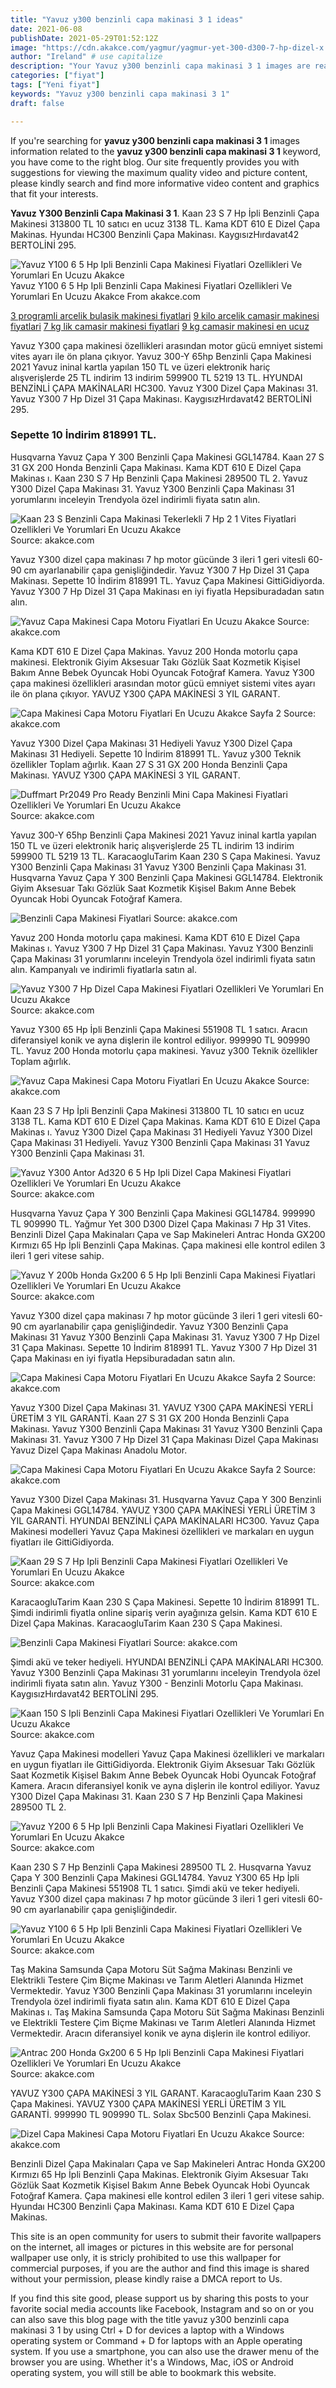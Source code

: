 ```yaml
---
title: "Yavuz y300 benzinli capa makinasi 3 1 ideas"
date: 2021-06-08
publishDate: 2021-05-29T01:52:12Z
image: "https://cdn.akakce.com/yagmur/yagmur-yet-300-d300-7-hp-dizel-x.jpg"
author: "Ireland" # use capitalize
description: "Your Yavuz y300 benzinli capa makinasi 3 1 images are ready. Yavuz y300 benzinli capa makinasi 3 1 are a topic that is being searched for and liked by netizens now. You can Get the Yavuz y300 benzinli capa makinasi 3 1 files here. Download all free images."
categories: ["fiyat"]
tags: ["Yeni fiyat"]
keywords: "Yavuz y300 benzinli capa makinasi 3 1"
draft: false

---
```


If you're searching for **yavuz y300 benzinli capa makinasi 3 1** images information related to the **yavuz y300 benzinli capa makinasi 3 1** keyword, you have come to the right  blog.  Our site frequently  provides you with  suggestions  for viewing  the maximum  quality video and picture  content, please kindly search and find more informative video content and graphics  that fit your interests.

**Yavuz Y300 Benzinli Capa Makinasi 3 1**. Kaan 23 S 7 Hp İpli Benzinli Çapa Makinesi 313800 TL 10 satıcı en ucuz 3138 TL. Kama KDT 610 E Dizel Çapa Makinas. Hyundaı HC300 Benzinli Çapa Makinası. KaygısızHırdavat42 BERTOLİNİ 295.

![Yavuz Y100 6 5 Hp Ipli Benzinli Capa Makinesi Fiyatlari Ozellikleri Ve Yorumlari En Ucuzu Akakce](https://cdn.akakce.com/yavuz/yavuz-y100-6-5-hp-ipli-benzinli-z.jpg "Yavuz Y100 6 5 Hp Ipli Benzinli Capa Makinesi Fiyatlari Ozellikleri Ve Yorumlari En Ucuzu Akakce")
Yavuz Y100 6 5 Hp Ipli Benzinli Capa Makinesi Fiyatlari Ozellikleri Ve Yorumlari En Ucuzu Akakce From akakce.com

[3 programli arcelik bulasik makinesi fiyatlari](/3-programli-arcelik-bulasik-makinesi-fiyatlari/)
[9 kilo arcelik camasir makinesi fiyatlari](/9-kilo-arcelik-camasir-makinesi-fiyatlari/)
[7 kg lik camasir makinesi fiyatlari](/7-kg-lik-camasir-makinesi-fiyatlari/)
[9 kg camasir makinesi en ucuz](/9-kg-camasir-makinesi-en-ucuz/)

Yavuz Y300 çapa makinesi özellikleri arasından motor gücü emniyet sistemi vites ayarı ile ön plana çıkıyor. Yavuz 300-Y 65hp Benzinli Çapa Makinesi 2021 Yavuz ininal kartla yapılan 150 TL ve üzeri elektronik hariç alışverişlerde 25 TL indirim 13 indirim 599900 TL 5219 13 TL. HYUNDAI BENZİNLİ ÇAPA MAKİNALARI HC300. Yavuz Y300 Dizel Çapa Makinası 31. Yavuz Y300 7 Hp Dizel 31 Çapa Makinası. KaygısızHırdavat42 BERTOLİNİ 295.

### Sepette 10 İndirim 818991 TL.

Husqvarna Yavuz Çapa Y 300 Benzinli Çapa Makinesi GGL14784. Kaan 27 S 31 GX 200 Honda Benzinli Çapa Makinası. Kama KDT 610 E Dizel Çapa Makinas ı. Kaan 230 S 7 Hp Benzinli Çapa Makinesi 289500 TL 2. Yavuz Y300 Dizel Çapa Makinası 31. Yavuz Y300 Benzinli Çapa Makinası 31 yorumlarını inceleyin Trendyola özel indirimli fiyata satın alın.


![Kaan 23 S Benzinli Capa Makinasi Tekerlekli 7 Hp 2 1 Vites Fiyatlari Ozellikleri Ve Yorumlari En Ucuzu Akakce](https://mcdn01.gittigidiyor.net/65869/658693754_0.jpg "Kaan 23 S Benzinli Capa Makinasi Tekerlekli 7 Hp 2 1 Vites Fiyatlari Ozellikleri Ve Yorumlari En Ucuzu Akakce")
Source: akakce.com

Yavuz Y300 dizel çapa makinası 7 hp motor gücünde 3 ileri 1 geri vitesli 60-90 cm ayarlanabilir çapa genişliğindedir. Yavuz Y300 7 Hp Dizel 31 Çapa Makinası. Sepette 10 İndirim 818991 TL. Yavuz Çapa Makinesi GittiGidiyorda. Yavuz Y300 7 Hp Dizel 31 Çapa Makinası en iyi fiyatla Hepsiburadadan satın alın.

![Yavuz Capa Makinesi Capa Motoru Fiyatlari En Ucuzu Akakce](https://cdn.akakce.com/yavuz/yavuz-y300-7-hp-dizel-x.jpg "Yavuz Capa Makinesi Capa Motoru Fiyatlari En Ucuzu Akakce")
Source: akakce.com

Kama KDT 610 E Dizel Çapa Makinas. Yavuz 200 Honda motorlu çapa makinesi. Elektronik Giyim Aksesuar Takı Gözlük Saat Kozmetik Kişisel Bakım Anne Bebek Oyuncak Hobi Oyuncak Fotoğraf Kamera. Yavuz Y300 çapa makinesi özellikleri arasından motor gücü emniyet sistemi vites ayarı ile ön plana çıkıyor. YAVUZ Y300 ÇAPA MAKİNESİ 3 YIL GARANT.

![Capa Makinesi Capa Motoru Fiyatlari En Ucuzu Akakce Sayfa 2](https://cdn.akakce.com/pubert/pubert-nano-20-r-2-5-hp-ipli-benzinli-x.jpg "Capa Makinesi Capa Motoru Fiyatlari En Ucuzu Akakce Sayfa 2")
Source: akakce.com

Yavuz Y300 Dizel Çapa Makinası 31 Hediyeli Yavuz Y300 Dizel Çapa Makinası 31 Hediyeli. Sepette 10 İndirim 818991 TL. Yavuz y300 Teknik özellikler Toplam ağırlık. Kaan 27 S 31 GX 200 Honda Benzinli Çapa Makinası. YAVUZ Y300 ÇAPA MAKİNESİ 3 YIL GARANT.

![Duffmart Pr2049 Pro Ready Benzinli Mini Capa Makinesi Fiyatlari Ozellikleri Ve Yorumlari En Ucuzu Akakce](https://cdn.akakce.com/duffmart/duffmart-pr2049-pro-ready-benzinli-mini-z.jpg "Duffmart Pr2049 Pro Ready Benzinli Mini Capa Makinesi Fiyatlari Ozellikleri Ve Yorumlari En Ucuzu Akakce")
Source: akakce.com

Yavuz 300-Y 65hp Benzinli Çapa Makinesi 2021 Yavuz ininal kartla yapılan 150 TL ve üzeri elektronik hariç alışverişlerde 25 TL indirim 13 indirim 599900 TL 5219 13 TL. KaracaogluTarim Kaan 230 S Çapa Makinesi. Yavuz Y300 Benzinli Çapa Makinası 31 Yavuz Y300 Benzinli Çapa Makinası 31. Husqvarna Yavuz Çapa Y 300 Benzinli Çapa Makinesi GGL14784. Elektronik Giyim Aksesuar Takı Gözlük Saat Kozmetik Kişisel Bakım Anne Bebek Oyuncak Hobi Oyuncak Fotoğraf Kamera.

![Benzinli Capa Makinesi Fiyatlari](https://iis-akakce.akamaized.net/p.x?%2F%2Fwww%2Eevium%2Ecom%2Fupload%2FproductsImage%2Fkaan%2D230%2Dcapa%2Dmakinesi%5F%5F1474852862246828%2D10%2Ejpg "Benzinli Capa Makinesi Fiyatlari")
Source: akakce.com

Yavuz 200 Honda motorlu çapa makinesi. Kama KDT 610 E Dizel Çapa Makinas ı. Yavuz Y300 7 Hp Dizel 31 Çapa Makinası. Yavuz Y300 Benzinli Çapa Makinası 31 yorumlarını inceleyin Trendyola özel indirimli fiyata satın alın. Kampanyalı ve indirimli fiyatlarla satın al.

![Yavuz Y300 7 Hp Dizel Capa Makinesi Fiyatlari Ozellikleri Ve Yorumlari En Ucuzu Akakce](https://iis-akakce.akamaized.net/p.z?%2F%2Fproductimages%2Ehepsiburada%2Enet%2Fs%2F45%2F600%2F10829799653426%2Ejpg "Yavuz Y300 7 Hp Dizel Capa Makinesi Fiyatlari Ozellikleri Ve Yorumlari En Ucuzu Akakce")
Source: akakce.com

Yavuz Y300 65 Hp İpli Benzinli Çapa Makinesi 551908 TL 1 satıcı. Aracın diferansiyel konik ve ayna dişlerin ile kontrol ediliyor. 999990 TL 909990 TL. Yavuz 200 Honda motorlu çapa makinesi. Yavuz y300 Teknik özellikler Toplam ağırlık.

![Yavuz Capa Makinesi Capa Motoru Fiyatlari En Ucuzu Akakce](https://iis-akakce.akamaized.net/p.x?%2F%2Fproductimages%2Ehepsiburada%2Enet%2Fs%2F50%2F600%2F11037135306802%2Ejpg "Yavuz Capa Makinesi Capa Motoru Fiyatlari En Ucuzu Akakce")
Source: akakce.com

Kaan 23 S 7 Hp İpli Benzinli Çapa Makinesi 313800 TL 10 satıcı en ucuz 3138 TL. Kama KDT 610 E Dizel Çapa Makinas. Kama KDT 610 E Dizel Çapa Makinas ı. Yavuz Y300 Dizel Çapa Makinası 31 Hediyeli Yavuz Y300 Dizel Çapa Makinası 31 Hediyeli. Yavuz Y300 Benzinli Çapa Makinası 31 Yavuz Y300 Benzinli Çapa Makinası 31.

![Yavuz Y300 Antor Ad320 6 5 Hp Ipli Dizel Capa Makinesi Fiyatlari Ozellikleri Ve Yorumlari En Ucuzu Akakce](https://cdn.akakce.com/yavuz/yavuz-y300-antor-ad320-6-5-hp-ipli-dizel-z.jpg "Yavuz Y300 Antor Ad320 6 5 Hp Ipli Dizel Capa Makinesi Fiyatlari Ozellikleri Ve Yorumlari En Ucuzu Akakce")
Source: akakce.com

Husqvarna Yavuz Çapa Y 300 Benzinli Çapa Makinesi GGL14784. 999990 TL 909990 TL. Yağmur Yet 300 D300 Dizel Çapa Makinası 7 Hp 31 Vites. Benzinli Dizel Çapa Makinaları Çapa ve Sap Makineleri Antrac Honda GX200 Kırmızı 65 Hp İpli Benzinli Çapa Makinas. Çapa makinesi elle kontrol edilen 3 ileri 1 geri vitese sahip.

![Yavuz Y 200b Honda Gx200 6 5 Hp Ipli Benzinli Capa Makinesi Fiyatlari Ozellikleri Ve Yorumlari En Ucuzu Akakce](https://cdn.akakce.com/yavuz/yavuz-y-200b-honda-gx200-6-5-hp-ipli-benzinli-z.jpg "Yavuz Y 200b Honda Gx200 6 5 Hp Ipli Benzinli Capa Makinesi Fiyatlari Ozellikleri Ve Yorumlari En Ucuzu Akakce")
Source: akakce.com

Yavuz Y300 dizel çapa makinası 7 hp motor gücünde 3 ileri 1 geri vitesli 60-90 cm ayarlanabilir çapa genişliğindedir. Yavuz Y300 Benzinli Çapa Makinası 31 Yavuz Y300 Benzinli Çapa Makinası 31. Yavuz Y300 7 Hp Dizel 31 Çapa Makinası. Sepette 10 İndirim 818991 TL. Yavuz Y300 7 Hp Dizel 31 Çapa Makinası en iyi fiyatla Hepsiburadadan satın alın.

![Capa Makinesi Capa Motoru Fiyatlari En Ucuzu Akakce Sayfa 2](https://cdn.akakce.com/firtina/firtina-ftn-310-7-hp-ipli-dizel-x.jpg "Capa Makinesi Capa Motoru Fiyatlari En Ucuzu Akakce Sayfa 2")
Source: akakce.com

Yavuz Y300 Dizel Çapa Makinası 31. YAVUZ Y300 ÇAPA MAKİNESİ YERLİ ÜRETİM 3 YIL GARANTİ. Kaan 27 S 31 GX 200 Honda Benzinli Çapa Makinası. Yavuz Y300 Benzinli Çapa Makinası 31 Yavuz Y300 Benzinli Çapa Makinası 31. Yavuz Y300 7 Hp Dizel 31 Çapa Makinası Dizel Çapa Makinası Yavuz Dizel Çapa Makinası Anadolu Motor.

![Capa Makinesi Capa Motoru Fiyatlari En Ucuzu Akakce Sayfa 2](https://cdn.akakce.com/bolat/bolat-atom-7-hp-benzinli-tekerli-x.jpg "Capa Makinesi Capa Motoru Fiyatlari En Ucuzu Akakce Sayfa 2")
Source: akakce.com

Yavuz Y300 Dizel Çapa Makinası 31. Husqvarna Yavuz Çapa Y 300 Benzinli Çapa Makinesi GGL14784. YAVUZ Y300 ÇAPA MAKİNESİ YERLİ ÜRETİM 3 YIL GARANTİ. HYUNDAI BENZİNLİ ÇAPA MAKİNALARI HC300. Yavuz Çapa Makinesi modelleri Yavuz Çapa Makinesi özellikleri ve markaları en uygun fiyatları ile GittiGidiyorda.

![Kaan 29 S 7 Hp Ipli Benzinli Capa Makinesi Fiyatlari Ozellikleri Ve Yorumlari En Ucuzu Akakce](https://cdn.akakce.com/kaan/kaan-29-s-7-hp-ipli-benzinli-z.jpg "Kaan 29 S 7 Hp Ipli Benzinli Capa Makinesi Fiyatlari Ozellikleri Ve Yorumlari En Ucuzu Akakce")
Source: akakce.com

KaracaogluTarim Kaan 230 S Çapa Makinesi. Sepette 10 İndirim 818991 TL. Şimdi indirimli fiyatla online sipariş verin ayağınıza gelsin. Kama KDT 610 E Dizel Çapa Makinas. KaracaogluTarim Kaan 230 S Çapa Makinesi.

![Benzinli Capa Makinesi Fiyatlari](https://cdn.akakce.com/taral/taral-210m-pmg168fb-benzinli-x.jpg "Benzinli Capa Makinesi Fiyatlari")
Source: akakce.com

Şimdi akü ve teker hediyeli. HYUNDAI BENZİNLİ ÇAPA MAKİNALARI HC300. Yavuz Y300 Benzinli Çapa Makinası 31 yorumlarını inceleyin Trendyola özel indirimli fiyata satın alın. Yavuz Y300 - Benzinli Motorlu Çapa Makinası. KaygısızHırdavat42 BERTOLİNİ 295.

![Kaan 150 S Ipli Benzinli Capa Makinesi Fiyatlari Ozellikleri Ve Yorumlari En Ucuzu Akakce](https://cdn.akakce.com/kaan/kaan-150-s-ipli-benzinli-z.jpg "Kaan 150 S Ipli Benzinli Capa Makinesi Fiyatlari Ozellikleri Ve Yorumlari En Ucuzu Akakce")
Source: akakce.com

Yavuz Çapa Makinesi modelleri Yavuz Çapa Makinesi özellikleri ve markaları en uygun fiyatları ile GittiGidiyorda. Elektronik Giyim Aksesuar Takı Gözlük Saat Kozmetik Kişisel Bakım Anne Bebek Oyuncak Hobi Oyuncak Fotoğraf Kamera. Aracın diferansiyel konik ve ayna dişlerin ile kontrol ediliyor. Yavuz Y300 Dizel Çapa Makinası 31. Kaan 230 S 7 Hp Benzinli Çapa Makinesi 289500 TL 2.

![Yavuz Y200 6 5 Hp Ipli Benzinli Capa Makinesi Fiyatlari Ozellikleri Ve Yorumlari En Ucuzu Akakce](https://cdn.akakce.com/yavuz/yavuz-y200-6-5-hp-ipli-benzinli-z.jpg "Yavuz Y200 6 5 Hp Ipli Benzinli Capa Makinesi Fiyatlari Ozellikleri Ve Yorumlari En Ucuzu Akakce")
Source: akakce.com

Kaan 230 S 7 Hp Benzinli Çapa Makinesi 289500 TL 2. Husqvarna Yavuz Çapa Y 300 Benzinli Çapa Makinesi GGL14784. Yavuz Y300 65 Hp İpli Benzinli Çapa Makinesi 551908 TL 1 satıcı. Şimdi akü ve teker hediyeli. Yavuz Y300 dizel çapa makinası 7 hp motor gücünde 3 ileri 1 geri vitesli 60-90 cm ayarlanabilir çapa genişliğindedir.

![Yavuz Y100 6 5 Hp Ipli Benzinli Capa Makinesi Fiyatlari Ozellikleri Ve Yorumlari En Ucuzu Akakce](https://cdn.akakce.com/yavuz/yavuz-y100-6-5-hp-ipli-benzinli-z.jpg "Yavuz Y100 6 5 Hp Ipli Benzinli Capa Makinesi Fiyatlari Ozellikleri Ve Yorumlari En Ucuzu Akakce")
Source: akakce.com

Taş Makina Samsunda Çapa Motoru Süt Sağma Makinası Benzinli ve Elektrikli Testere Çim Biçme Makinası ve Tarım Aletleri Alanında Hizmet Vermektedir. Yavuz Y300 Benzinli Çapa Makinası 31 yorumlarını inceleyin Trendyola özel indirimli fiyata satın alın. Kama KDT 610 E Dizel Çapa Makinas ı. Taş Makina Samsunda Çapa Motoru Süt Sağma Makinası Benzinli ve Elektrikli Testere Çim Biçme Makinası ve Tarım Aletleri Alanında Hizmet Vermektedir. Aracın diferansiyel konik ve ayna dişlerin ile kontrol ediliyor.

![Antrac 200 Honda Gx200 6 5 Hp Ipli Benzinli Capa Makinesi Fiyatlari Ozellikleri Ve Yorumlari En Ucuzu Akakce](https://cdn.akakce.com/antrac/antrac-200-honda-gx200-6-5-hp-ipli-benzinli-z.jpg "Antrac 200 Honda Gx200 6 5 Hp Ipli Benzinli Capa Makinesi Fiyatlari Ozellikleri Ve Yorumlari En Ucuzu Akakce")
Source: akakce.com

YAVUZ Y300 ÇAPA MAKİNESİ 3 YIL GARANT. KaracaogluTarim Kaan 230 S Çapa Makinesi. YAVUZ Y300 ÇAPA MAKİNESİ YERLİ ÜRETİM 3 YIL GARANTİ. 999990 TL 909990 TL. Solax Sbc500 Benzinli Çapa Makinesi.

![Dizel Capa Makinesi Capa Motoru Fiyatlari En Ucuzu Akakce](https://cdn.akakce.com/yagmur/yagmur-yet-300-d300-7-hp-dizel-x.jpg "Dizel Capa Makinesi Capa Motoru Fiyatlari En Ucuzu Akakce")
Source: akakce.com

Benzinli Dizel Çapa Makinaları Çapa ve Sap Makineleri Antrac Honda GX200 Kırmızı 65 Hp İpli Benzinli Çapa Makinas. Elektronik Giyim Aksesuar Takı Gözlük Saat Kozmetik Kişisel Bakım Anne Bebek Oyuncak Hobi Oyuncak Fotoğraf Kamera. Çapa makinesi elle kontrol edilen 3 ileri 1 geri vitese sahip. Hyundaı HC300 Benzinli Çapa Makinası. Kama KDT 610 E Dizel Çapa Makinas.

This site is an open community for users to submit their favorite wallpapers on the internet, all images or pictures in this website are for personal wallpaper use only, it is stricly prohibited to use this wallpaper for commercial purposes, if you are the author and find this image is shared without your permission, please kindly raise a DMCA report to Us.

If you find this site good, please support us by sharing this posts to your favorite social media accounts like Facebook, Instagram and so on or you can also save this blog page with the title yavuz y300 benzinli capa makinasi 3 1 by using Ctrl + D for devices a laptop with a Windows operating system or Command + D for laptops with an Apple operating system. If you use a smartphone, you can also use the drawer menu of the browser you are using. Whether it's a Windows, Mac, iOS or Android operating system, you will still be able to bookmark this website.
